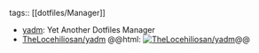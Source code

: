 tags:: [[dotfiles/Manager]]

- [yadm](https://yadm.io/): Yet Another Dotfiles Manager
- [TheLocehiliosan/yadm](https://github.com/TheLocehiliosan/yadm)
  @@html: <a href="https://github.com/TheLocehiliosan/yadm/"><img src="https://github-readme-stats-astronomer.vercel.app/api/pin/?username=TheLocehiliosan&repo=yadm&theme=tokyonight" alt="TheLocehiliosan/yadm"/></a>@@
